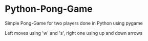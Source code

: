 # Python-Pong-Game
Simple Pong-Game for two players done in Python using pygame

Left moves using 'w' and 's', right one using up and down arrows
